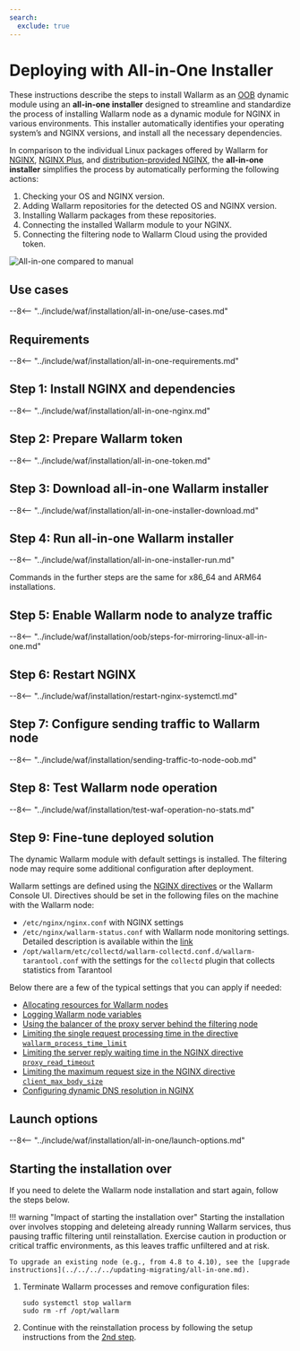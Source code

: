 ```yaml
---
search:
  exclude: true
---
```


[img-wl-console-users]:             ../../../../images/check-user-no-2fa.png
[wallarm-status-instr]:             ../../../../admin-en/configure-statistics-service.md
[memory-instr]:                     ../../../../admin-en/configuration-guides/allocate-resources-for-node.md
[waf-directives-instr]:             ../../../../admin-en/configure-parameters-en.md
[ptrav-attack-docs]:                ../../../../attacks-vulns-list.md#path-traversal
[attacks-in-ui-image]:           ../../../../images/admin-guides/test-attacks-quickstart.png
[waf-mode-instr]:                   ../../../../admin-en/configure-wallarm-mode.md
[logging-instr]:                    ../../../../admin-en/configure-logging.md
[proxy-balancer-instr]:             ../../../../admin-en/using-proxy-or-balancer-en.md
[process-time-limit-instr]:         ../../../../admin-en/configure-parameters-en.md#wallarm_process_time_limit
[configure-proxy-balancer-instr]:   ../../../../admin-en/configuration-guides/access-to-wallarm-api-via-proxy.md
[update-instr]:                     ../../../../updating-migrating/nginx-modules.md
[install-postanalytics-docs]:        ../../../../../admin-en/installation-postanalytics-en/
[dynamic-dns-resolution-nginx]:     ../../../../admin-en/configure-dynamic-dns-resolution-nginx.md
[waf-mode-recommendations]:          ../../../../about-wallarm/deployment-best-practices.md#follow-recommended-onboarding-steps
[ip-lists-docs]:                    ../../../../user-guides/ip-lists/overview.md
[versioning-policy]:                ../../../../updating-migrating/versioning-policy.md#version-list
[install-postanalytics-instr]:      ../../../../admin-en/installation-postanalytics-en.md
[waf-installation-instr-latest]:     /installation/nginx/dynamic-module/
[img-node-with-several-instances]:  ../../../../images/user-guides/nodes/wallarm-node-with-two-instances.png
[img-create-wallarm-node]:      ../../../../images/user-guides/nodes/create-cloud-node.png
[nginx-custom]:                 ../../../../faq/nginx-compatibility.md#is-wallarm-filtering-node-compatible-with-the-custom-build-of-nginx
[node-token]:                       ../../../../quickstart.md#deploy-the-wallarm-filtering-node
[api-token]:                        ../../../../user-guides/settings/api-tokens.md
[platform]:                         ../../../supported-deployment-options.md
[img-grouped-nodes]:                ../../../../images/user-guides/nodes/grouped-nodes.png
[wallarm-token-types]:              ../../../../user-guides/nodes/nodes.md#api-and-node-tokens-for-node-creation
[ip-lists-docs]:                    ../../../../user-guides/ip-lists/overview.md
[oob-advantages-limitations]:       ../../../oob/overview.md#advantages-and-limitations
[web-server-mirroring-examples]:    ../../../oob/web-server-mirroring/overview.md#configuration-examples-for-traffic-mirroring
[download-aio-step]:                #step-3-download-all-in-one-wallarm-installer
[enable-traffic-analysis-step]:     #step-5-enable-wallarm-node-to-analyze-traffic
[restart-nginx-step]:               #step-6-restart-nginx
[separate-postanalytics-installation-aio]:  ../../../../admin-en/installation-postanalytics-en.md#all-in-one-automatic-installation

# Deploying with All-in-One Installer

These instructions describe the steps to install Wallarm as an [OOB](../overview.md) dynamic module using an **all-in-one installer** designed to streamline and standardize the process of installing Wallarm node as a dynamic module for NGINX in various environments. This installer automatically identifies your operating system’s and NGINX versions, and install all the necessary dependencies.

In comparison to the individual Linux packages offered by Wallarm for [NGINX](nginx-stable.md), [NGINX Plus](nginx-plus.md), and [distribution-provided NGINX](nginx-distro.md), the **all-in-one installer** simplifies the process by automatically performing the following actions:

1. Checking your OS and NGINX version.
1. Adding Wallarm repositories for the detected OS and NGINX version.
1. Installing Wallarm packages from these repositories.
1. Connecting the installed Wallarm module to your NGINX.
1. Connecting the filtering node to Wallarm Cloud using the provided token.

![All-in-one compared to manual](../../../../images/installation-nginx-overview/manual-vs-all-in-one.png)

## Use cases

--8<-- "../include/waf/installation/all-in-one/use-cases.md"

## Requirements

--8<-- "../include/waf/installation/all-in-one-requirements.md"

## Step 1: Install NGINX and dependencies

--8<-- "../include/waf/installation/all-in-one-nginx.md"

## Step 2: Prepare Wallarm token

--8<-- "../include/waf/installation/all-in-one-token.md"

## Step 3: Download all-in-one Wallarm installer

--8<-- "../include/waf/installation/all-in-one-installer-download.md"

## Step 4: Run all-in-one Wallarm installer

--8<-- "../include/waf/installation/all-in-one-installer-run.md"

Commands in the further steps are the same for x86_64 and ARM64 installations.

## Step 5: Enable Wallarm node to analyze traffic

--8<-- "../include/waf/installation/oob/steps-for-mirroring-linux-all-in-one.md"

## Step 6: Restart NGINX

--8<-- "../include/waf/installation/restart-nginx-systemctl.md"

## Step 7: Configure sending traffic to Wallarm node

--8<-- "../include/waf/installation/sending-traffic-to-node-oob.md"

## Step 8: Test Wallarm node operation

--8<-- "../include/waf/installation/test-waf-operation-no-stats.md"

## Step 9: Fine-tune deployed solution

The dynamic Wallarm module with default settings is installed. The filtering node may require some additional configuration after deployment.

Wallarm settings are defined using the [NGINX directives](../../../../admin-en/configure-parameters-en.md) or the Wallarm Console UI. Directives should be set in the following files on the machine with the Wallarm node:

* `/etc/nginx/nginx.conf` with NGINX settings
* `/etc/nginx/wallarm-status.conf` with Wallarm node monitoring settings. Detailed description is available within the [link][wallarm-status-instr]
* `/opt/wallarm/etc/collectd/wallarm-collectd.conf.d/wallarm-tarantool.conf` with the settings for the `collectd` plugin that collects statistics from Tarantool

Below there are a few of the typical settings that you can apply if needed:

* [Allocating resources for Wallarm nodes][memory-instr]
* [Logging Wallarm node variables][logging-instr]
* [Using the balancer of the proxy server behind the filtering node][proxy-balancer-instr]
* [Limiting the single request processing time in the directive `wallarm_process_time_limit`][process-time-limit-instr]
* [Limiting the server reply waiting time in the NGINX directive `proxy_read_timeout`](https://nginx.org/en/docs/http/ngx_http_proxy_module.html#proxy_read_timeout)
* [Limiting the maximum request size in the NGINX directive `client_max_body_size`](https://nginx.org/en/docs/http/ngx_http_core_module.html#client_max_body_size)
* [Configuring dynamic DNS resolution in NGINX][dynamic-dns-resolution-nginx]

## Launch options

--8<-- "../include/waf/installation/all-in-one/launch-options.md"

## Starting the installation over

If you need to delete the Wallarm node installation and start again, follow the steps below.

!!! warning "Impact of starting the installation over"
    Starting the installation over involves stopping and deleteing already running Wallarm services, thus pausing traffic filtering until reinstallation. Exercise caution in production or critical traffic environments, as this leaves traffic unfiltered and at risk.

    To upgrade an existing node (e.g., from 4.8 to 4.10), see the [upgrade instructions](../../../../updating-migrating/all-in-one.md).

1. Terminate Wallarm processes and remove configuration files:

    ```
    sudo systemctl stop wallarm
    sudo rm -rf /opt/wallarm
    ```
1. Continue with the reinstallation process by following the setup instructions from the [2nd step](#step-2-prepare-wallarm-token).